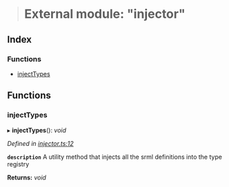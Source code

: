 > # External module: "injector"

## Index

### Functions

* [injectTypes](_injector_.md#injecttypes)

## Functions

###  injectTypes

▸ **injectTypes**(): *void*

*Defined in [injector.ts:12](https://github.com/polkadot-js/api/blob/604812d/packages/types/src/injector.ts#L12)*

**`description`** A utility method that injects all the srml definitions into the type registry

**Returns:** *void*